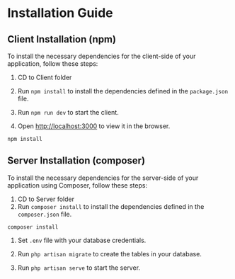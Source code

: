 # Installation Guide

## Client Installation (npm)

To install the necessary dependencies for the client-side of your application, follow these steps:

1. CD to Client folder

2. Run `npm install` to install the dependencies defined in the `package.json` file.

3. Run `npm run dev` to start the client.

4. Open [http://localhost:3000](http://localhost:3000) to view it in the browser.


```
npm install
```

## Server Installation (composer)

To install the necessary dependencies for the server-side of your application using Composer, follow these steps:

1. CD to Server folder
2. Run `composer install` to install the dependencies defined in the `composer.json` file.
```
composer install
```

1. Set ```.env``` file with your database credentials.

2. Run ```php artisan migrate``` to create the tables in your database.

3. Run ```php artisan serve``` to start the server.
